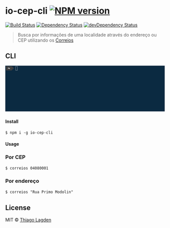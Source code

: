 # io-cep-cli [![NPM version](https://img.shields.io/npm/v/io-cep-cli.svg)](https://www.npmjs.com/package/io-cep-cli)
[![Build Status](https://travis-ci.org/lagden/io-cep-cli.svg?branch=2.0.0)](https://travis-ci.org/lagden/io-cep-cli)
[![Dependency Status](https://david-dm.org/lagden/io-cep-cli.svg)](https://david-dm.org/lagden/io-cep-cli) 
[![devDependency Status](https://david-dm.org/lagden/io-cep-cli/dev-status.svg)](https://david-dm.org/lagden/io-cep-cli#info=devDependencies)

> Busca por informações de uma localidade através do endereço ou CEP utilizando os [Correios](http://www.correios.com.br/)


## CLI

![Demo CLI](https://raw.githubusercontent.com/lagden/io-cep-cli/master/demo.gif)


#### Install

```
$ npm i -g io-cep-cli
```


#### Usage

### Por CEP

```
$ correios 04080001
```

### Por endereço

```
$ correios "Rua Primo Modolin"
```


## License

MIT © [Thiago Lagden](http://lagden.in)

